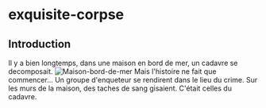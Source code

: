 # exquisite-corpse

## Introduction

Il y a bien longtemps, dans une maison en bord de mer, un cadavre se decomposait.
![Maison-bord-de-mer](https://cdn.hometogo.net/assets/media/pics/1200_628/638763bd64a9b.jpg)
Mais l'histoire ne fait que commencer...
Un groupe d'enqueteur se rendirent dans le lieu du crime. 
Sur les murs de la maison, des taches de sang gisaient. 
C'était celles du cadavre.
